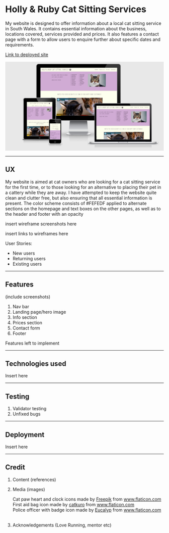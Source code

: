 
# Holly & Ruby Cat Sitting Services

<p>My website is designed to offer information about a local cat sitting service in South Wales. It contains essential information about the business, locations covered, services provided and prices. It also features a contact page with a form to allow users to enquire further about specific dates and requirements.</p>

<a href="https://cornishcoder1.github.io/project1-cat-sitting-services/" target="_blank" rel="noopener" aria-label="Link to open deployed site">Link to deployed site</a>

<img src="assets/images/am-i-responsive.png">

------

## UX

My website is aimed at cat owners who are looking for a cat sitting service for the first time, or to those looking for an alternative to placing their pet in a cattery while they are away. I have attempted to keep the website quite clean and clutter free, but also ensuring that all essential information is present. The color scheme consists of #FEFEDF applied to alternate sections on the homepage and text boxes on the other pages, as well as to the header and footer with an opacity 

insert wireframe screenshots here

insert links to wireframes here

User Stories: 
- New users
- Returning users
- Existing users

------

## Features 

(include screenshots)

1. Nav bar
2. Landing page/hero image
3. Info section
4. Prices section
5. Contact form
6. Footer 

Features left to implement

------

## Technologies used

Insert here

------

## Testing

1. Validator testing
2. Unfixed bugs

------

## Deployment 

Insert here

------

## Credit 

1. Content (references)

2. Media (images)
    <div>Cat paw heart and clock icons made by <a href="https://www.freepik.com" title="Freepik">Freepik</a> from <a href="https://www.flaticon.com/" title="Flaticon">www.flaticon.com</a></div>
    <div>First aid bag icon made by <a href="https://www.flaticon.com/authors/catkuro" title="catkuro">catkuro</a> from <a href="https://www.flaticon.com/" title="Flaticon">www.flaticon.com</a></div>
    <div>Police officer with badge icon made by <a href="https://www.flaticon.com/authors/eucalyp" title="Eucalyp">Eucalyp</a> from <a href="https://www.flaticon.com/" title="Flaticon">www.flaticon.com</a></div>
    <br>
3. Acknowledgements (Love Running, mentor etc)
